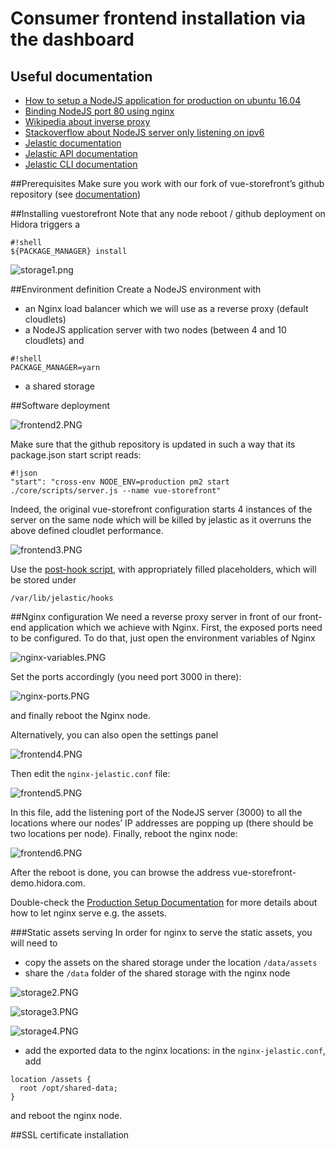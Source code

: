 # Consumer frontend installation via the dashboard

## Useful documentation

- [How to setup a NodeJS application for production on ubuntu 16.04](https://www.digitalocean.com/community/tutorials/how-to-set-up-a-node-js-application-for-production-on-ubuntu-16-04)
- [Binding NodeJS port 80 using nginx](https://eladnava.com/binding-nodejs-port-80-using-nginx/)
- [Wikipedia about inverse proxy](https://fr.wikipedia.org/wiki/Proxy_inverse)
- [Stackoverflow about NodeJS server only listening on ipv6](https://stackoverflow.com/questions/47797322/node-js-server-only-listening-on-ipv6)
- [Jelastic documentation](http://docs.jelastic.com)
- [Jelastic API documentation](https://docs.jelastic.com/api/)
- [Jelastic CLI documentation](https://docs.jelastic.com/cli)

##Prerequisites
Make sure you work with our fork of vue-storefront’s github repository (see [documentation](https://docs.google.com/document/d/1VUMTTJ9Wy8InI6uaJCInYhiA8GR7LL3e2xkZi1g20Jg/edit#heading=h.cusv6ur2apfw))

##Installing vuestorefront
Note that any node reboot / github deployment on Hidora triggers a

```
#!shell
${PACKAGE_MANAGER} install
```

![storage1.png](/images/storage1.png)

##Environment definition
Create a NodeJS environment with

- an Nginx load balancer which we will use as a reverse proxy (default cloudlets)
- a NodeJS application server with two nodes (between 4 and 10 cloudlets) and

```
#!shell
PACKAGE_MANAGER=yarn
```

- a shared storage

##Software deployment

![frontend2.PNG](/images/frontend2.PNG)

Make sure that the github repository is updated in such a way that its package.json start script reads:

```
#!json
"start": "cross-env NODE_ENV=production pm2 start ./core/scripts/server.js --name vue-storefront"
```

Indeed, the original vue-storefront configuration starts 4 instances of the server on the same node which will be killed by jelastic as it overruns the above defined cloudlet performance.

![frontend3.PNG](/images/frontend3.PNG)

Use the [post-hook script](https://bitbucket.org/softozor/shopozor-jelastic-configuration/src/master/consumer-frontend/post-hook-template.sh), with appropriately filled placeholders, which will be stored under

```
/var/lib/jelastic/hooks
```

##Nginx configuration
We need a reverse proxy server in front of our front-end application which we achieve with Nginx. First, the exposed ports need to be configured. To do that, just open the environment variables of Nginx

![nginx-variables.PNG](/images/nginx-variables.PNG)

Set the ports accordingly (you need port 3000 in there):

![nginx-ports.PNG](/images/nginx-ports.PNG)

and finally reboot the Nginx node.

Alternatively, you can also open the settings panel

![frontend4.PNG](images/frontend4.PNG)

Then edit the `nginx-jelastic.conf` file:

![frontend5.PNG](/images/frontend5.PNG)

In this file, add the listening port of the NodeJS server (3000) to all the locations where our nodes’ IP addresses are popping up (there should be two locations per node).
Finally, reboot the nginx node:

![frontend6.PNG](/images/frontend6.PNG)

After the reboot is done, you can browse the address vue-storefront-demo.hidora.com.

Double-check the [Production Setup Documentation](<https://bitbucket.org/softozor/shopozor-consumer-frontend/src/master/doc/Production%20setup%20(WIP).md>) for more details about how to let nginx serve e.g. the assets.

###Static assets serving
In order for nginx to serve the static assets, you will need to

- copy the assets on the shared storage under the location `/data/assets`
- share the `/data` folder of the shared storage with the nginx node

![storage2.PNG](/images/storage2.PNG)

![storage3.PNG](/images/storage3.PNG)

![storage4.PNG](/images/storage4.PNG)

- add the exported data to the nginx locations: in the `nginx-jelastic.conf`, add

```
location /assets {
  root /opt/shared-data;
}
```

and reboot the nginx node.

##SSL certificate installation
